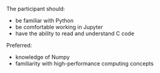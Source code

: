 The participant should:
- be familiar with Python
- be comfortable working in Jupyter
- have the ability to read and understand C code

Preferred:
- knowledge of Numpy
- familiarity with high-performance computing concepts
